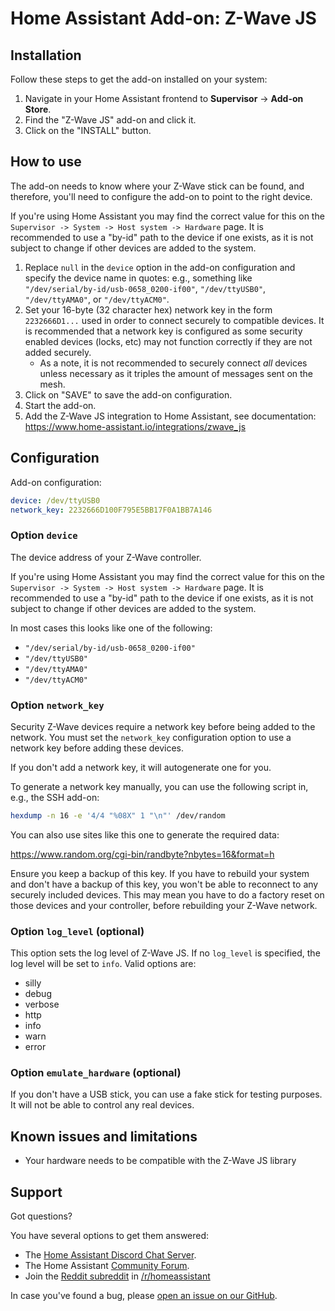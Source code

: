 # Home Assistant Add-on: Z-Wave JS

## Installation

Follow these steps to get the add-on installed on your system:

1. Navigate in your Home Assistant frontend to **Supervisor** -> **Add-on Store**.
2. Find the "Z-Wave JS" add-on and click it.
3. Click on the "INSTALL" button.

## How to use

The add-on needs to know where your Z-Wave stick can be found, and therefore,
you'll need to configure the add-on to point to the right device.

If you're using Home Assistant you may find the correct value for this on the
`Supervisor -> System -> Host system -> Hardware` page. It is recommended
to use a "by-id" path to the device if one exists, as it is not subject to
change if other devices are added to the system.

1. Replace `null` in the `device` option in the add-on configuration and specify
   the device name in quotes: e.g., something like
   `"/dev/serial/by-id/usb-0658_0200-if00"`,
   `"/dev/ttyUSB0"`, `"/dev/ttyAMA0"`, or `"/dev/ttyACM0"`.
2. Set your 16-byte (32 character hex) network key in the form `2232666D1...`
   used in order to connect securely to compatible devices. It is recommended
   that a network key is configured as some security enabled devices (locks, etc)
   may not function correctly if they are not added securely.
     * As a note, it is not recommended to securely connect *all* devices unless
       necessary as it triples the amount of messages sent on the mesh.
3. Click on "SAVE" to save the add-on configuration.
4. Start the add-on.
5. Add the Z-Wave JS integration to Home Assistant, see documentation:
   <https://www.home-assistant.io/integrations/zwave_js>


## Configuration

Add-on configuration:

```yaml
device: /dev/ttyUSB0
network_key: 2232666D100F795E5BB17F0A1BB7A146
```

### Option `device`

The device address of your Z-Wave controller.

If you're using Home Assistant you may find the correct value for this on the
`Supervisor -> System -> Host system -> Hardware` page. It is recommended
to use a "by-id" path to the device if one exists, as it is not subject to
change if other devices are added to the system.

In most cases this looks like one of the following:

- `"/dev/serial/by-id/usb-0658_0200-if00"`
- `"/dev/ttyUSB0"`
- `"/dev/ttyAMA0"`
- `"/dev/ttyACM0"`

### Option `network_key`

Security Z-Wave devices require a network key before being added to the network.
You must set the `network_key` configuration option to use a network key before
adding these devices.

If you don't add a network key, it will autogenerate one for you.

To generate a network key manually, you can use the following script in, e.g.,
the SSH add-on:

```bash
hexdump -n 16 -e '4/4 "%08X" 1 "\n"' /dev/random
```

You can also use sites like this one to generate the required data:

<https://www.random.org/cgi-bin/randbyte?nbytes=16&format=h>

Ensure you keep a backup of this key. If you have to rebuild your system and
don't have a backup of this key, you won't be able to reconnect to any securely
included devices. This may mean you have to do a factory reset on those devices
and your controller, before rebuilding your Z-Wave network.

### Option `log_level` (optional)

This option sets the log level of Z-Wave JS. If no `log_level` is specified, the
log level will be set to `info`. Valid options are:
- silly
- debug
- verbose
- http
- info
- warn
- error

### Option `emulate_hardware` (optional)

If you don't have a USB stick, you can use a fake stick for testing purposes.
It will not be able to control any real devices.

## Known issues and limitations

- Your hardware needs to be compatible with the Z-Wave JS library

## Support

Got questions?

You have several options to get them answered:

- The [Home Assistant Discord Chat Server][discord].
- The Home Assistant [Community Forum][forum].
- Join the [Reddit subreddit][reddit] in [/r/homeassistant][reddit]

In case you've found a bug, please [open an issue on our GitHub][issue].

[discord]: https://discord.gg/c5DvZ4e
[forum]: https://community.home-assistant.io
[issue]: https://github.com/home-assistant/hassio-addons/issues
[reddit]: https://reddit.com/r/homeassistant
